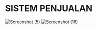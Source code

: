 # SISTEM PENJUALAN

![Screenshot (5)](https://github.com/whycaxcode/Eccomerce-Native/assets/150696489/43d5bd5d-52cb-45ca-aad2-4c097c3f8c38)
![Screenshot (16)](https://github.com/whycaxcode/Eccomerce-Native/assets/150696489/c8cb0e6a-1ee5-4faf-a4ba-5ac8ec520b1a)
